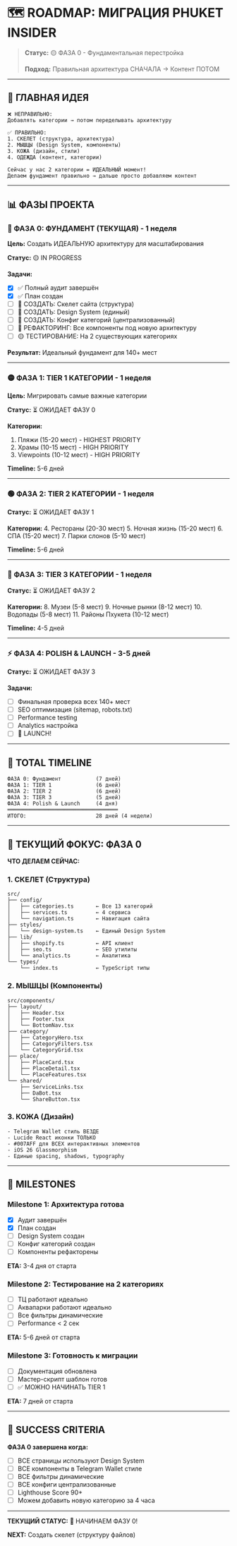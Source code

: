 # 🗺️ ROADMAP: МИГРАЦИЯ PHUKET INSIDER

> **Статус:** 🟡 ФАЗА 0 - Фундаментальная перестройка
> 
> **Подход:** Правильная архитектура СНАЧАЛА → Контент ПОТОМ

---

## 🎯 ГЛАВНАЯ ИДЕЯ

```
❌ НЕПРАВИЛЬНО:
Добавлять категории → потом переделывать архитектуру

✅ ПРАВИЛЬНО:
1. СКЕЛЕТ (структура, архитектура)
2. МЫШЦЫ (Design System, компоненты)
3. КОЖА (дизайн, стили)
4. ОДЕЖДА (контент, категории)

Сейчас у нас 2 категории = ИДЕАЛЬНЫЙ момент!
Делаем фундамент правильно → дальше просто добавляем контент
```

---

## 📊 ФАЗЫ ПРОЕКТА

### 🔴 ФАЗА 0: ФУНДАМЕНТ (ТЕКУЩАЯ) - 1 неделя

**Цель:** Создать ИДЕАЛЬНУЮ архитектуру для масштабирования

**Статус:** 🟡 IN PROGRESS

**Задачи:**
- [x] ✅ Полный аудит завершён
- [x] ✅ План создан
- [ ] 🔴 СОЗДАТЬ: Скелет сайта (структура)
- [ ] 🔴 СОЗДАТЬ: Design System (единый)
- [ ] 🔴 СОЗДАТЬ: Конфиг категорий (централизованный)
- [ ] 🔴 РЕФАКТОРИНГ: Все компоненты под новую архитектуру
- [ ] 🟡 ТЕСТИРОВАНИЕ: На 2 существующих категориях

**Результат:** Идеальный фундамент для 140+ мест

---

### 🟡 ФАЗА 1: TIER 1 КАТЕГОРИИ - 1 неделя

**Цель:** Мигрировать самые важные категории

**Статус:** ⏳ ОЖИДАЕТ ФАЗУ 0

**Категории:**
1. Пляжи (15-20 мест) - HIGHEST PRIORITY
2. Храмы (10-15 мест) - HIGH PRIORITY
3. Viewpoints (10-12 мест) - HIGH PRIORITY

**Timeline:** 5-6 дней

---

### 🟢 ФАЗА 2: TIER 2 КАТЕГОРИИ - 1 неделя

**Статус:** ⏳ ОЖИДАЕТ ФАЗУ 1

**Категории:**
4. Рестораны (20-30 мест)
5. Ночная жизнь (15-20 мест)
6. СПА (15-20 мест)
7. Парки слонов (5-10 мест)

**Timeline:** 5-6 дней

---

### 🔵 ФАЗА 3: TIER 3 КАТЕГОРИИ - 1 неделя

**Статус:** ⏳ ОЖИДАЕТ ФАЗУ 2

**Категории:**
8. Музеи (5-8 мест)
9. Ночные рынки (8-12 мест)
10. Водопады (5-8 мест)
11. Районы Пхукета (10-12 мест)

**Timeline:** 4-5 дней

---

### ⚡ ФАЗА 4: POLISH & LAUNCH - 3-5 дней

**Статус:** ⏳ ОЖИДАЕТ ФАЗУ 3

**Задачи:**
- [ ] Финальная проверка всех 140+ мест
- [ ] SEO оптимизация (sitemap, robots.txt)
- [ ] Performance testing
- [ ] Analytics настройка
- [ ] 🚀 LAUNCH!

---

## 📅 TOTAL TIMELINE

```
ФАЗА 0: Фундамент           (7 дней)
ФАЗА 1: TIER 1              (6 дней)
ФАЗА 2: TIER 2              (6 дней)
ФАЗА 3: TIER 3              (5 дней)
ФАЗА 4: Polish & Launch     (4 дня)
═══════════════════════════════════
ИТОГО:                      28 дней (4 недели)
```

---

## 🎯 ТЕКУЩИЙ ФОКУС: ФАЗА 0

**ЧТО ДЕЛАЕМ СЕЙЧАС:**

### 1. СКЕЛЕТ (Структура)
```
src/
├── config/
│   ├── categories.ts       ← Все 13 категорий
│   ├── services.ts         ← 4 сервиса
│   └── navigation.ts       ← Навигация сайта
├── styles/
│   └── design-system.ts    ← Единый Design System
├── lib/
│   ├── shopify.ts          ← API клиент
│   ├── seo.ts              ← SEO утилиты
│   └── analytics.ts        ← Аналитика
└── types/
    └── index.ts            ← TypeScript типы
```

### 2. МЫШЦЫ (Компоненты)
```
src/components/
├── layout/
│   ├── Header.tsx
│   ├── Footer.tsx
│   └── BottomNav.tsx
├── category/
│   ├── CategoryHero.tsx
│   ├── CategoryFilters.tsx
│   └── CategoryGrid.tsx
├── place/
│   ├── PlaceCard.tsx
│   ├── PlaceDetail.tsx
│   └── PlaceFeatures.tsx
└── shared/
    ├── ServiceLinks.tsx
    ├── DaBot.tsx
    └── ShareButton.tsx
```

### 3. КОЖА (Дизайн)
```
- Telegram Wallet стиль ВЕЗДЕ
- Lucide React иконки ТОЛЬКО
- #007AFF для ВСЕХ интерактивных элементов
- iOS 26 Glassmorphism
- Единые spacing, shadows, typography
```

---

## 📝 MILESTONES

### Milestone 1: Архитектура готова
- [x] Аудит завершён
- [x] План создан
- [ ] Design System создан
- [ ] Конфиг категорий создан
- [ ] Компоненты рефакторены

**ETA:** 3-4 дня от старта

### Milestone 2: Тестирование на 2 категориях
- [ ] ТЦ работают идеально
- [ ] Аквапарки работают идеально
- [ ] Все фильтры динамические
- [ ] Performance < 2 сек

**ETA:** 5-6 дней от старта

### Milestone 3: Готовность к миграции
- [ ] Документация обновлена
- [ ] Мастер-скрипт шаблон готов
- [ ] ✅ МОЖНО НАЧИНАТЬ TIER 1

**ETA:** 7 дней от старта

---

## 🎯 SUCCESS CRITERIA

**ФАЗА 0 завершена когда:**
- [ ] ВСЕ страницы используют Design System
- [ ] ВСЕ компоненты в Telegram Wallet стиле
- [ ] ВСЕ фильтры динамические
- [ ] ВСЕ конфиги централизованные
- [ ] Lighthouse Score 90+
- [ ] Можем добавить новую категорию за 4 часа

---

**ТЕКУЩИЙ СТАТУС:** 🔴 НАЧИНАЕМ ФАЗУ 0!

**NEXT:** Создать скелет (структуру файлов)

